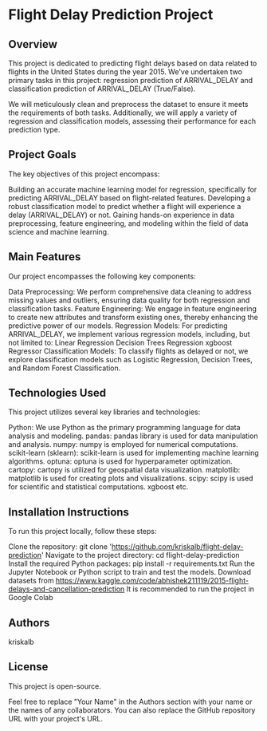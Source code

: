 # Flight Delay Prediction Project
## Overview
This project is dedicated to predicting flight delays based on data related to flights in the United States during the year 2015. We've undertaken two primary tasks in this project: regression prediction of ARRIVAL_DELAY and classification prediction of ARRIVAL_DELAY (True/False).

We will meticulously clean and preprocess the dataset to ensure it meets the requirements of both tasks. Additionally, we will apply a variety of regression and classification models, assessing their performance for each prediction type.

## Project Goals
The key objectives of this project encompass:

Building an accurate machine learning model for regression, specifically for predicting ARRIVAL_DELAY based on flight-related features.
Developing a robust classification model to predict whether a flight will experience a delay (ARRIVAL_DELAY) or not.
Gaining hands-on experience in data preprocessing, feature engineering, and modeling within the field of data science and machine learning.
## Main Features
Our project encompasses the following key components:

Data Preprocessing: We perform comprehensive data cleaning to address missing values and outliers, ensuring data quality for both regression and classification tasks.
Feature Engineering: We engage in feature engineering to create new attributes and transform existing ones, thereby enhancing the predictive power of our models.
Regression Models: For predicting ARRIVAL_DELAY, we implement various regression models, including, but not limited to:
Linear Regression
Decision Trees Regression
xgboost Regressor
Classification Models: To classify flights as delayed or not, we explore classification models such as Logistic Regression, Decision Trees, and Random Forest Classification.
## Technologies Used
This project utilizes several key libraries and technologies:

Python: We use Python as the primary programming language for data analysis and modeling.
pandas: pandas library is used for data manipulation and analysis.
numpy: numpy is employed for numerical computations.
scikit-learn (sklearn): scikit-learn is used for implementing machine learning algorithms.
optuna: optuna is used for hyperparameter optimization.
cartopy: cartopy is utilized for geospatial data visualization.
matplotlib: matplotlib is used for creating plots and visualizations.
scipy: scipy is used for scientific and statistical computations.
xgboost etc.
## Installation Instructions
To run this project locally, follow these steps:

Clone the repository: git clone 'https://github.com/kriskalb/flight-delay-prediction'
Navigate to the project directory: cd flight-delay-prediction
Install the required Python packages: pip install -r requirements.txt
Run the Jupyter Notebook or Python script to train and test the models.
Download datasets from https://www.kaggle.com/code/abhishek211119/2015-flight-delays-and-cancellation-prediction
It is recommended to run the project in Google Colab
## Authors
kriskalb
## License
This project is open-source.

Feel free to replace "Your Name" in the Authors section with your name or the names of any collaborators. You can also replace the GitHub repository URL with your project's URL.
